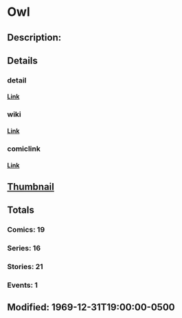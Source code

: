 # Owl
## Description: 
## Details
### detail
#### [Link](http://marvel.com/characters/1681/owl?utm_campaign=apiRef&utm_source=225578a89fc76f3d20fbffda5d17a88d)
### wiki
#### [Link](http://marvel.com/universe/Owl?utm_campaign=apiRef&utm_source=225578a89fc76f3d20fbffda5d17a88d)
### comiclink
#### [Link](http://marvel.com/comics/characters/1011028/owl?utm_campaign=apiRef&utm_source=225578a89fc76f3d20fbffda5d17a88d)
## [Thumbnail](http://i.annihil.us/u/prod/marvel/i/mg/9/40/4ce5a45d60e63.jpg)
## Totals
### Comics: 19
### Series: 16
### Stories: 21
### Events: 1
## Modified: 1969-12-31T19:00:00-0500
